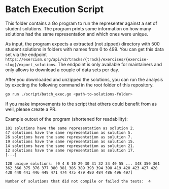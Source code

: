 # Batch Execution Script

This folder contains a Go program to run the representer against a set of student solutions.
The program prints some information on how many solutions had the same representation and which ones were unique.

As input, the program expects a extracted (not zipped) directory with 500 student solutions in folders with names from 0 to 499.
You can get this data set via the endpoint `https://exercism.org/api/v2/tracks/{track}/exercises/{exercise-slug}/export_solutions`.
The endpoint is only available for maintainers and only allows to download a couple of data sets per day.

After you downloaded and unzipped the solutions, you can run the analysis by execting the following command in the root folder of this repository.
```bash
go run ./script/batch_exec.go <path-to-solutions-folder>
```

If you make improvements to the script that others could benefit from as well, please create a PR.

Example outout of the program (shortened for readability):
```text
101 solutions have the same representation as solution 2.
47 solutions have the same representation as solution 5.
26 solutions have the same representation as solution 7.
19 solutions have the same representation as solution 15.
14 solutions have the same representation as solution 21.
12 solutions have the same representation as solution 17.
[...]

120 unique solutions: [0 4 8 10 29 30 31 32 34 40 55 ... 348 350 361 362 366 375 376 377 380 381 386 389 393 394 398 419 420 423 427 428 438 440 441 446 449 471 474 475 479 480 484 486 496 497]

Number of solutions that did not compile or failed the tests:  4
```